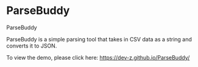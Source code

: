 # ParseBuddy
ParseBuddy

ParseBuddy is a simple parsing tool that takes in CSV data as a string and converts it to JSON.

To view the demo, please click here:
https://dev-z.github.io/ParseBuddy/
